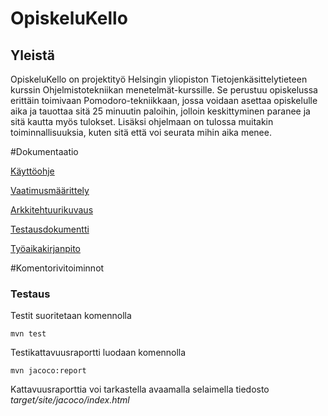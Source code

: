 # OpiskeluKello

## Yleistä

OpiskeluKello on projektityö Helsingin yliopiston Tietojenkäsittelytieteen kurssin Ohjelmistotekniikan menetelmät-kurssille. Se perustuu opiskelussa erittäin toimivaan Pomodoro-tekniikkaan, jossa voidaan asettaa opiskelulle aika ja tauottaa sitä 25 minuutin paloihin, jolloin keskittyminen paranee ja sitä kautta myös tulokset. Lisäksi ohjelmaan on tulossa muitakin toiminnallisuuksia, kuten sitä että voi seurata mihin aika menee.

#Dokumentaatio

[Käyttöohje]()

[Vaatimusmäärittely](https://github.com/Mazaalto/ot-harjoitustyo2020/blob/master/dokumentaatio/maarittelydokumentti.md)

[Arkkitehtuurikuvaus](https://github.com/Mazaalto/ot-harjoitustyo2020/blob/master/dokumentaatio/arkkitehtuuri.md)

[Testausdokumentti]()

[Työaikakirjanpito](https://github.com/Mazaalto/ot-harjoitustyo2020/blob/master/dokumentaatio/ty%C3%B6aikakirjanpito.md)

#Komentorivitoiminnot

### Testaus

Testit suoritetaan komennolla

```
mvn test
```

Testikattavuusraportti luodaan komennolla

```
mvn jacoco:report
```

Kattavuusraporttia voi tarkastella avaamalla selaimella tiedosto _target/site/jacoco/index.html_





